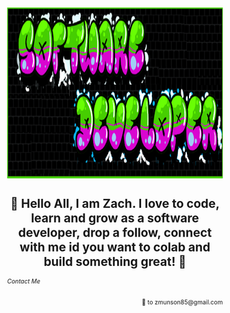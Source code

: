 <p align="center">
  <img src="gitRMimage.png" height ="400"width="1000" title="hover text">
</p>
<h1 align="center"> 👋 Hello All, I am Zach. I love to code, learn and grow as a  software developer, drop a follow, connect with me id you want to colab and build something great! 👋</h1>
<h6>Contact Me</h6>
<p align="right">📧 to zmunson85@gmail.com</p>
